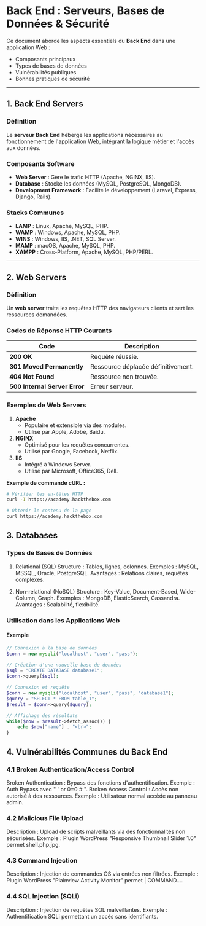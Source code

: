 # Back End : Serveurs, Bases de Données & Sécurité

Ce document aborde les aspects essentiels du **Back End** dans une application Web :
- Composants principaux
- Types de bases de données
- Vulnérabilités publiques
- Bonnes pratiques de sécurité

---

## 1. Back End Servers

### Définition
Le **serveur Back End** héberge les applications nécessaires au fonctionnement de l'application Web, intégrant la logique métier et l'accès aux données.

### Composants Software
- **Web Server** : Gère le trafic HTTP (Apache, NGINX, IIS).
- **Database** : Stocke les données (MySQL, PostgreSQL, MongoDB).
- **Development Framework** : Facilite le développement (Laravel, Express, Django, Rails).

### Stacks Communes
- **LAMP** : Linux, Apache, MySQL, PHP.
- **WAMP** : Windows, Apache, MySQL, PHP.
- **WINS** : Windows, IIS, .NET, SQL Server.
- **MAMP** : macOS, Apache, MySQL, PHP.
- **XAMPP** : Cross-Platform, Apache, MySQL, PHP/PERL.

---

## 2. Web Servers

### Définition
Un **web server** traite les requêtes HTTP des navigateurs clients et sert les ressources demandées.

### Codes de Réponse HTTP Courants
| Code | Description |
|------|-------------|
| **200 OK** | Requête réussie. |
| **301 Moved Permanently** | Ressource déplacée définitivement. |
| **404 Not Found** | Ressource non trouvée. |
| **500 Internal Server Error** | Erreur serveur. |

### Exemples de Web Servers
1. **Apache**
   - Populaire et extensible via des modules.
   - Utilisé par Apple, Adobe, Baidu.
2. **NGINX**
   - Optimisé pour les requêtes concurrentes.
   - Utilisé par Google, Facebook, Netflix.
3. **IIS**
   - Intégré à Windows Server.
   - Utilisé par Microsoft, Office365, Dell.

**Exemple de commande cURL :**
```bash
# Vérifier les en-têtes HTTP
curl -I https://academy.hackthebox.com

# Obtenir le contenu de la page
curl https://academy.hackthebox.com
```

## 3. Databases

### Types de Bases de Données
1. Relational (SQL)
Structure : Tables, lignes, colonnes.
Exemples : MySQL, MSSQL, Oracle, PostgreSQL.
Avantages : Relations claires, requêtes complexes.

2. Non-relational (NoSQL)
Structure : Key-Value, Document-Based, Wide-Column, Graph.
Exemples : MongoDB, ElasticSearch, Cassandra.
Avantages : Scalabilité, flexibilité.

### Utilisation dans les Applications Web

#### Exemple
```php
// Connexion à la base de données
$conn = new mysqli("localhost", "user", "pass");

// Création d'une nouvelle base de données
$sql = "CREATE DATABASE database1";
$conn->query($sql);

// Connexion et requête
$conn = new mysqli("localhost", "user", "pass", "database1");
$query = "SELECT * FROM table_1";
$result = $conn->query($query);

// Affichage des résultats
while($row = $result->fetch_assoc()) {
    echo $row["name"] . "<br>";
}
```
## 4. Vulnérabilités Communes du Back End
### 4.1 Broken Authentication/Access Control
Broken Authentication : Bypass des fonctions d'authentification.
Exemple : Auth Bypass avec " ' or 0=0 # ".
Broken Access Control : Accès non autorisé à des ressources.
Exemple : Utilisateur normal accède au panneau admin.

### 4.2 Malicious File Upload
Description : Upload de scripts malveillants via des fonctionnalités non sécurisées.
Exemple : Plugin WordPress "Responsive Thumbnail Slider 1.0" permet shell.php.jpg.

### 4.3 Command Injection
Description : Injection de commandes OS via entrées non filtrées.
Exemple : Plugin WordPress "Plainview Activity Monitor" permet | COMMAND....

### 4.4 SQL Injection (SQLi)
Description : Injection de requêtes SQL malveillantes.
Exemple : Authentification SQLi permettant un accès sans identifiants.


